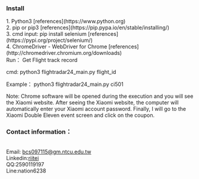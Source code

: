 <h3>Install</h3>
1. Python3 [references](https://www.python.org)<br>
2. pip or pip3 [references](https://pip.pypa.io/en/stable/installing/)<br>
3. cmd input: pip install selenium [references](https://pypi.org/project/selenium/)<br>
4. ChromeDriver - WebDriver for Chrome [references](http://chromedriver.chromium.org/downloads)<br
<h3>Run：</h3>
Get Flight track record

cmd: python3 flightradar24_main.py flight_id

Example： python3 flightradar24_main.py ci501

Note:
 Chrome software will be opened during the execution and you will see the Xiaomi website. After seeing the Xiaomi website, the computer will automatically enter your Xiaomi account password. Finally, I will go to the Xiaomi Double Eleven event screen and click on the coupon.
 
<h3>Contact information：</h3><br>
Email: <a href="mailto:bcs097115@gm.ntcu.edu.tw">bcs097115@gm.ntcu.edu.tw</a><br>
Linkedin:<a href="https://www.linkedin.com/in/riitei/">riitei</a><br>
QQ:2590119197<br>
Line:nation6238
